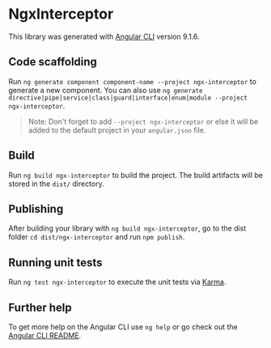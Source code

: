 # NgxInterceptor

This library was generated with [Angular CLI](https://github.com/angular/angular-cli) version 9.1.6.

## Code scaffolding

Run `ng generate component component-name --project ngx-interceptor` to generate a new component. You can also use `ng generate directive|pipe|service|class|guard|interface|enum|module --project ngx-interceptor`.
> Note: Don't forget to add `--project ngx-interceptor` or else it will be added to the default project in your `angular.json` file. 

## Build

Run `ng build ngx-interceptor` to build the project. The build artifacts will be stored in the `dist/` directory.

## Publishing

After building your library with `ng build ngx-interceptor`, go to the dist folder `cd dist/ngx-interceptor` and run `npm publish`.

## Running unit tests

Run `ng test ngx-interceptor` to execute the unit tests via [Karma](https://karma-runner.github.io).

## Further help

To get more help on the Angular CLI use `ng help` or go check out the [Angular CLI README](https://github.com/angular/angular-cli/blob/master/README.md).
